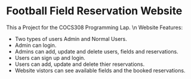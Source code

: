 # Football Field Reservation Website
This a Project for the COCS308 Programming Lap. \n
Website Features:
- Two types of users Admin and Normal Users.
- Admin can login.
- Admins can add, update and delete users, fields and reservations.
- Users can sign up and login.
- Users can add, update and delete thier reservations.
- Website vistors can see available fields and the booked reservations.
